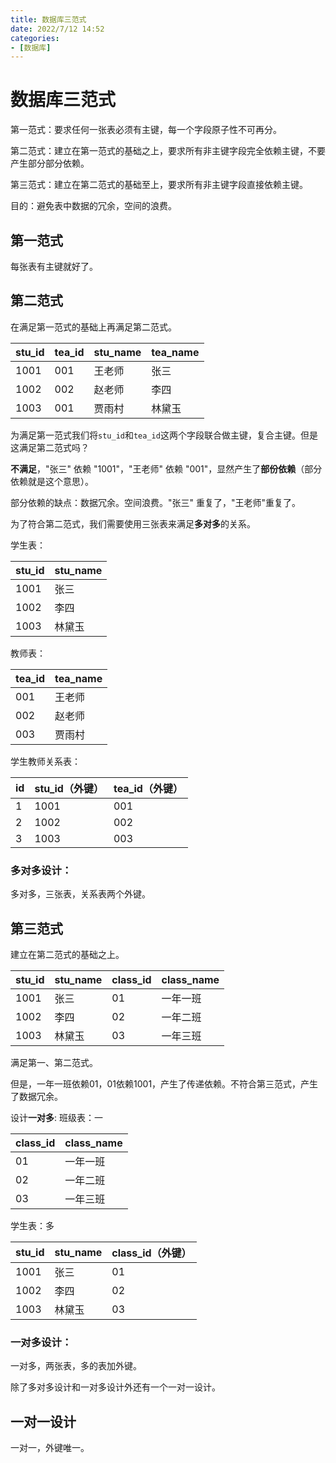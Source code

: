 ```yaml
---
title: 数据库三范式
date: 2022/7/12 14:52
categories:
- [数据库]
---
```

# 数据库三范式

第一范式：要求任何一张表必须有主键，每一个字段原子性不可再分。

第二范式：建立在第一范式的基础之上，要求所有非主键字段完全依赖主键，不要产生部分部分依赖。

第三范式：建立在第二范式的基础至上，要求所有非主键字段直接依赖主键。

目的：避免表中数据的冗余，空间的浪费。

## 第一范式

每张表有主键就好了。

## 第二范式

在满足第一范式的基础上再满足第二范式。

| stu_id | tea_id | stu_name | tea_name |
| ------ | ------ | -------- | -------- |
| 1001   | 001    | 王老师   | 张三     |
| 1002   | 002    | 赵老师   | 李四     |
| 1003   | 001    | 贾雨村   | 林黛玉   |

为满足第一范式我们将`stu_id`和`tea_id`这两个字段联合做主键，复合主键。但是这满足第二范式吗？

**不满足**，"张三" 依赖 "1001"，"王老师" 依赖 "001"，显然产生了**部份依赖**（部分依赖就是这个意思）。

部分依赖的缺点：数据冗余。空间浪费。"张三" 重复了，"王老师"重复了。

为了符合第二范式，我们需要使用三张表来满足**多对多**的关系。

学生表：

| stu_id | stu_name |
| ------ | -------- |
| 1001   | 张三     |
| 1002   | 李四     |
| 1003   | 林黛玉   |

教师表：

| tea_id | tea_name |
| ------ | -------- |
| 001    | 王老师   |
| 002    | 赵老师   |
| 003    | 贾雨村   |

学生教师关系表：

| id   | stu_id（外键） | tea_id（外键） |
| ---- | -------------- | -------------- |
| 1    | 1001           | 001            |
| 2    | 1002           | 002            |
| 3    | 1003           | 003            |

### 多对多设计：

多对多，三张表，关系表两个外键。

## 第三范式

建立在第二范式的基础之上。

| stu_id | stu_name | class_id | class_name |
| ------ | -------- | -------- | ---------- |
| 1001   | 张三     | 01       | 一年一班   |
| 1002   | 李四     | 02       | 一年二班   |
| 1003   | 林黛玉   | 03       | 一年三班   |

满足第一、第二范式。

但是，一年一班依赖01，01依赖1001，产生了传递依赖。不符合第三范式，产生了数据冗余。

设计**一对多**:
班级表：一

| class_id | class_name |
| -------- | ---------- |
| 01       | 一年一班   |
| 02       | 一年二班   |
| 03       | 一年三班   |

学生表：多

| stu_id | stu_name | class_id（外键） |
| ------ | -------- | ---------------- |
| 1001   | 张三     | 01               |
| 1002   | 李四     | 02               |
| 1003   | 林黛玉   | 03               |

### 一对多设计：

一对多，两张表，多的表加外键。

除了多对多设计和一对多设计外还有一个一对一设计。

## 一对一设计

一对一，外键唯一。
